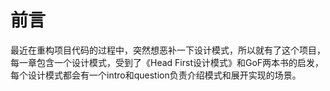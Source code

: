 前言
====

最近在重构项目代码的过程中，突然想恶补一下设计模式，所以就有了这个项目，
每一章包含一个设计模式，受到了《Head First设计模式》和GoF两本书的启发，
每个设计模式都会有一个intro和question负责介绍模式和展开实现的场景。
